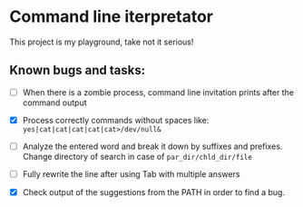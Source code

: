 # Command line iterpretator
This project is my playground, take not it serious!

## Known bugs and tasks:
- [ ] When there is a zombie process, command line invitation prints after the command output

- [x] Process correctly commands without spaces like:
`yes|cat|cat|cat|cat|cat>/dev/null&` 

- [ ] Analyze the entered word and break it down by suffixes and prefixes. Change directory of search in case of `par_dir/chld_dir/file`

- [ ] Fully rewrite the line after using Tab with multiple answers

- [x] Check output of the suggestions from the PATH in order to find a bug.